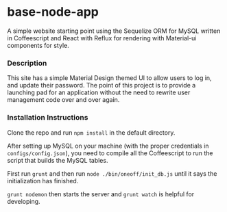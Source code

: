 base-node-app
=============

A simple website starting point using the Sequelize ORM for MySQL written in Coffeescript and React with Reflux for rendering with Material-ui components for style.

### Description

This site has a simple Material Design themed UI to allow users to log in, and update their password.
The point of this project is to provide a launching pad for an application without the need to rewrite user management code over and over again.

### Installation Instructions

Clone the repo and run `npm install` in the default directory.

After setting up MySQL on your machine (with the proper credentials in `configs/config.json`),
you need to compile all the Coffeescript to run the script that builds the MySQL tables.

First run `grunt` and then run `node ./bin/oneoff/init_db.js` until it says the initialization has finished.

`grunt nodemon` then starts the server and `grunt watch` is helpful for developing.
